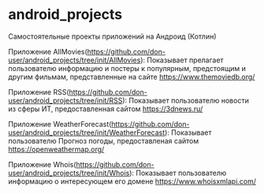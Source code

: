 # android_projects

Самостоятельные проекты приложений на Aндроид (Котлин)

Приложение AllMovies(https://github.com/don-user/android_projects/tree/init/AllMovies): Показывает прелагает пользователю информацию и постеры к популярным, предстоящим и другим фильмам, представленные на сайте https://www.themoviedb.org/

Приложение RSS(https://github.com/don-user/android_projects/tree/init/RSS): Показывает пользователю новости из сферы ИТ, предоставленная сайтом https://3dnews.ru/

Приложение WeatherForecast(https://github.com/don-user/android_projects/tree/init/WeatherForecast): Показывает пользователю Прогноз погоды, предоставленая сайтом https://openweathermap.org/

Приложение Whois(https://github.com/don-user/android_projects/tree/init/Whois): Показывает пользователю информацию о интересующем его домене https://www.whoisxmlapi.com/
